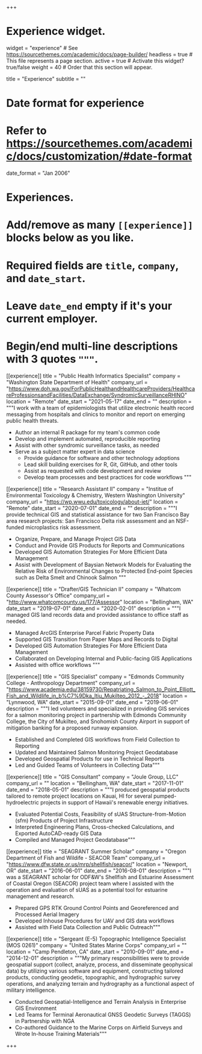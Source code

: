 +++
# Experience widget.
widget = "experience"  # See https://sourcethemes.com/academic/docs/page-builder/
headless = true  # This file represents a page section.
active = true  # Activate this widget? true/false
weight = 40  # Order that this section will appear.

title = "Experience"
subtitle = ""

# Date format for experience
#   Refer to https://sourcethemes.com/academic/docs/customization/#date-format
date_format = "Jan 2006"

# Experiences.
#   Add/remove as many `[[experience]]` blocks below as you like.
#   Required fields are `title`, `company`, and `date_start`.
#   Leave `date_end` empty if it's your current employer.
#   Begin/end multi-line descriptions with 3 quotes `"""`.
[[experience]]
  title = "Public Health Informatics Specialist"
  company = "Washington State Department of Health"
  company_url = "https://www.doh.wa.gov/ForPublicHealthandHealthcareProviders/HealthcareProfessionsandFacilities/DataExchange/SyndromicSurveillanceRHINO"
  location = "Remote"
  date_start = "2021-05-17"
  date_end = ""
  description = """I work with a team of epidemiologists that utilize electronic health record messaging from hospitals and clinics to monitor and report on emerging public health threats.
  
  * Author an internal R package for my team's common code
  * Develop and implement automated, reproducible reporting
  * Assist with other syndromic surveillance tasks, as needed
  * Serve as a subject matter expert in data science
    * Provide guidance for software and other technology adoptions
    * Lead skill building exercises for R, Git, GitHub, and other tools
    * Assist as requested with code development and review
    * Develop team processes and best practices for code workflows
  """
  
[[experience]]
  title = "Research Assistant II"
  company = "Institue of Environmental Toxicology & Chemistry, Western Washington University"
  company_url = "https://wp.wwu.edu/toxicology/about-iet/"
  location = "Remote"
  date_start = "2020-07-01"
  date_end = ""
  description = """I provide technical GIS and statistical assistance for two San Francisco Bay area research projects: San Francisco Delta risk assessment and an NSF-funded microplastics risk assessment.
  
  * Organize, Prepare, and Manage Project GIS Data
  * Conduct and Provide GIS Products for Reports and Communications
  * Developed GIS Automation Strategies For More Efficient Data Management
  * Assist with Development of Baysian Network Models for Evaluating the Relative Risk of Environmental Changes to Protected End-point Species such as Delta Smelt and Chinook Salmon
  """
  
[[experience]]
  title = "Drafter/GIS Technician II"
  company = "Whatcom County Assessor's Office"
  company_url = "http://www.whatcomcounty.us/177/Assessor"
  location = "Bellingham, WA"
  date_start = "2019-07-01"
  date_end = "2020-02-01"
  description = """I managed GIS land records data and provided assistance to office staff as needed.
  
  * Managed ArcGIS Enterprise Parcel Fabric Property Data
  * Supported GIS Transition from Paper Maps and Records to Digital
  * Developed GIS Automation Strategies For More Efficient Data Management
  * Collaborated on Developing Internal and Public-facing GIS Applications
  * Assisted with office workflows
  """

[[experience]]
  title = "GIS Specialist"
  company = "Edmonds Community College - Anthropology Department"
  company_url = "https://www.academia.edu/38159730/Repatriating_Salmon_to_Point_Elliott_Fish_and_Wildlife_in_b%C7%9Dka_ltiu_Mukilteo_2012_-_2018"
  location = "Lynnwood, WA"
  date_start = "2015-09-01"
  date_end = "2019-06-01"
  description = """I led volunteers and specialized in providing GIS services for a salmon monitoring project in partnership with Edmonds Community College, the City of Mukilteo, and Snohomish County Airport in support of mitigation banking for a proposed runway expansion.
  
  * Established and Completed GIS workflows from Field Collection to Reporting 
  * Updated and Maintained Salmon Monitoring Project Geodatabase
  * Developed Geospatial Products for use in Technical Reports
  * Led and Guided Teams of Volunteers in Collecting Data"""
  
[[experience]]
  title = "GIS Consultant"
  company = "Joule Group, LLC"
  company_url = ""
  location = "Bellingham, WA"
  date_start = "2017-11-01"
  date_end = "2018-05-01"
  description = """I produced geospatial products tailored to remote project locations on Kauai, HI for several pumped-hydroelectric projects in support of Hawaii's renewable energy initiatives.  
  
  * Evaluated Potential Costs, Feasibility of sUAS Structure-from-Motion (sfm) Products of Project Infrastructure
  * Interpreted Engineering Plans, Cross-checked Calculations, and Exported AutoCAD-ready GIS Data
  * Compiled and Managed Project Geodatabase"""
  
[[experience]]
  title = "SEAGRANT Summer Scholar"
  company = "Oregon Department of Fish and Wildife - SEACOR Team"
  company_url = "https://www.dfw.state.or.us/mrp/shellfish/seacor/"
  location = "Newport, OR"
  date_start = "2016-06-01"
  date_end = "2016-08-01"
  description = """I was a SEAGRANT scholar for ODF&W's Shellfish and Estuarine Assessment of Coastal Oregon (SEACOR) project team where I assisted with the operation and evaluation of sUAS as a potential tool for estuarine management and research.
  
  * Prepared GPS RTK Ground Control Points and Georeferenced and Processed Aerial Imagery
  * Developed Inhouse Procedures for UAV and GIS data workflows
  * Assisted with Field Data Collection and Public Outreach"""
  
[[experience]]
  title = "Sergeant (E-5) Topographic Intelligence Specialist (MOS 0261)"
  company = "United States Marine Corps"
  company_url = ""
  location = "Camp Pendleton, CA"
  date_start = "2010-09-01"
  date_end = "2014-12-01"
  description = """My primary responsibilities were to provide geospatial support (collect, analyze, process, and disseminate geophysical data) by utilizing various software and equipment, constructing tailored products, conducting geodetic, topographic, and hydrographic survey operations, and analyzing terrain and hydrography as a functional aspect of military intelligence.  
  
  * Conducted Geospatial-Intelligence and Terrain Analysis in Enterprise GIS Environment
  * Led Teams for Terminal Aeronautical GNSS Geodetic Surveys (TAGGS) in Partnership with NGA
  * Co-authored Guidance to the Marine Corps on Airfield Surveys and Wrote In-house Training Materials"""

+++
